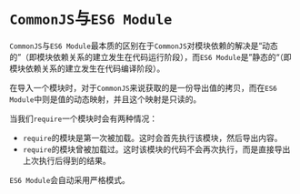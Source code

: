 # `CommonJS`与`ES6 Module`

`CommonJS`与`ES6 Module`最本质的区别在于`CommonJS`对模块依赖的解决是“动态的”（即模块依赖关系的建立发生在代码运行阶段），而`ES6 Module`是”静态的“（即模块依赖关系的建立发生在代码编译阶段）。

在导入一个模块时，对于`CommonJS`来说获取的是一份导出值的拷贝，而在`ES6 Module`中则是值的动态映射，并且这个映射是只读的。

当我们`require`一个模块时会有两种情况：

- `require`的模块是第一次被加载。这时会首先执行该模块，然后导出内容。
- `require`的模块曾被加载过。这时该模块的代码不会再次执行，而是直接导出上次执行后得到的结果。

`ES6 Module`会自动采用严格模式。

